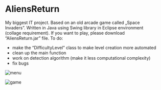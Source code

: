# AliensReturn
My biggest IT project. Based on an old arcade game called „Space Invaders”. Written in Java using Swing library in Eclipse environment (collage requirement). If you want to play, please download “AliensReturn.jar” file.
To do: 
- make the “DifficultyLevel” class to make level creation more automated
- clean up the main function
- work on detection algorithm (make it less computational complexity)
- fix bugs

![menu](https://user-images.githubusercontent.com/103827892/222957326-ab1b15b1-bc75-46a1-b763-ce870d41f43b.png)

![game](https://user-images.githubusercontent.com/103827892/222957329-ac6a5304-ad26-4b9a-ab9a-60e43f879e0b.png)
